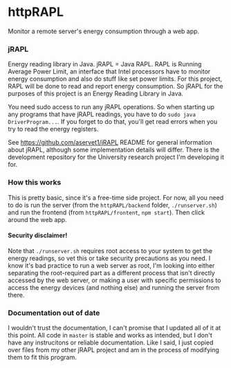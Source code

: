# httpRAPL
Monitor a remote server's energy consumption through a web app.

### jRAPL
Energy reading library in Java. jRAPL = Java RAPL. RAPL is Running Average Power Limit, an interface that Intel processors have
to monitor energy consumption and also do stuff like set power limits. For this project, RAPL will be done to read and report 
energy consumption. So jRAPL for the purposes of this project is an Energy Reading Library in Java.

You need sudo access to run any jRAPL operations. So when starting up any programs that have jRAPL readings, you have to do `sudo java DriverProgram...`.
If you forget to do that, you'll get read errors when you try to read the energy registers.

See https://github.com/aservet1/jRAPL README for general information about jRAPL, although some implementation details will differ. There is the development
repository for the University research project I'm developing it for.

### How this works
This is pretty basic, since it's a free-time side project. For now, all you need to do is run the server (from the `httpRAPL/backend` folder, `./runserver.sh`) and run the frontend (from `httpRAPL/frontent`, `npm start`). Then click around the web app.

#### Security disclaimer!
Note that `./runserver.sh` requires root access to your system to get the energy readings, so vet this or take security precautions as you need. I know it's
bad practice to run a web server as root, I'm looking into either separating the root-required part as a different process that isn't directly accessed by the
web server, or making a user with specific permissions to access the energy devices (and nothing else) and running the server from there.

### Documentation out of date
I wouldn't trust the documentation, I can't promise that I updated all of it at this point. All code in `master` is stable and works
as intended, but I don't have any instrucitons or reliable documentation. Like I said, I just copied over files from my other jRAPL project
and am in the process of modifying them to fit this program.
